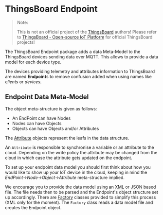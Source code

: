 # ThingsBoard Endpoint

> Note: 
> 
> This is not an official project of the [ThingsBoard](https://thingsboard.io/) authors! Please refer to 
> [ThingsBoard - Open-source IoT Platform](https://github.com/thingsboard) for official ThingsBoard projects!

The ThingsBoard Endpoint package adds a data Meta-Model to the ThingsBoard devices sending data over MQTT. This 
allows to provide a data model for each device type.

The devices providing telemetry and attributes information to ThingsBoard are named **Endpoint**s to remove confusion 
added when using names like _clients_ or _devices_. 

## Endpoint Data Meta-Model
The object meta-structure is given as follows: 
 - An EndPoint can have Nodes
 - Nodes can have Objects
 - Objects can have Objects and/or Attributes

The [Attribute](https://gitlab.com/things-board/thingsboard-endpoint/-/blob/main/src/thingsboard/endpoint/attribute/attribute.py) objects represent the leafs in the data structure. 

An `Attribute` is responsible to synchronise a variable or an attribute to the cloud. Depending on the write policy the
attribute may be changed from the cloud in which case the attribute gets updated on the endpoint.

To set up your endpoint data model you should first think about how you would like to show up your IoT device in the 
cloud, keeping in mind the _EndPoint->Node->Object->Attribute_ meta-structure implied.

We encourage you to provide the data model using an [XML](https://en.wikipedia.org/wiki/XML) or 
[JSON](https://en.wikipedia.org/wiki/JSON) based file. The file needs then to be parsed and the Endpoint's object 
structure set up accordingly. There are [Factory](https://gitlab.com/things-board/thingsboard-endpoint/-/tree/main/src/thingsboard/endpoint/factory)
classes provided to simplify this process (XML only for the moment). The `Factory` class reads a data model file and 
creates the Endpoint object.
